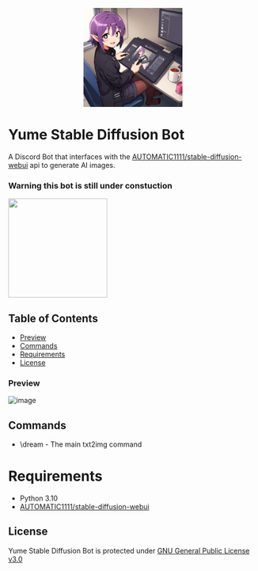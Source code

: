 <p align="center">
<img align="center" width="200" height="200" src="./img/yume-2024-08-28.png">
</p>


# Yume Stable Diffusion Bot
A Discord Bot that interfaces with the [AUTOMATIC1111/stable-diffusion-webui](https://github.com/AUTOMATIC1111/stable-diffusion-webui) api to generate AI images. 

### Warning this bot is still under constuction 
<img align="center" width="200" height="200" src="https://user-images.githubusercontent.com/43981091/222808107-89a57928-82b6-4e81-ba0e-53cc263b73bf.png">

## Table of Contents
* [Preview](#preview)
* [Commands](#commands)
* [Requirements](#requirements)
* [License](#license)

### Preview
![image](https://user-images.githubusercontent.com/43981091/222803452-eca9d77f-9c0d-44a5-be2a-4f3c24af0b3c.png)

## Commands
* \dream - The main txt2img command

# Requirements
* Python 3.10
* [AUTOMATIC1111/stable-diffusion-webui](https://github.com/AUTOMATIC1111/stable-diffusion-webui)

 
## License
Yume Stable Diffusion Bot is protected under [GNU General Public License v3.0](https://github.com/Geoffery10/Yume-Stable-Diffusion-Bot/blob/main/LICENSE)
